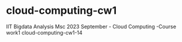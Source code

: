 # cloud-computing-cw1
IIT Bigdata Analysis Msc 2023 September - Cloud Computing -Course work1
cloud-computing-cw1-14